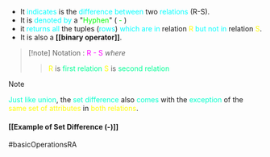 - It <span style="color:#00ffff">indicates</span> is the <span style="color:#00ffff">difference between</span> two <span style="color:#00ffff">relations</span> (R-S).
- It is <span style="color:#00ffff">denoted by</span> a "<span style="color:#01ff07">Hyphen</span>" ( <span style="color:#01ff07">-</span> )
- it <span style="color:#00ffff">returns all</span> the tuples (<span style="color:#00ffff">rows</span>) <span style="color:#00ffff">which are in</span> relation <span style="color:#fffd01">R</span> <span style="color:#00ffff">but not in</span> relation <span style="color:#fffd01">S</span>.
- It is also a **[[binary operator]]**.

>[!note] Notation : <span style="color:#ff00ff">R - S</span>
>*where*
>><span style="color:#fffd01">R</span> is <span style="color:#00ff96">first relation</span>
>><span style="color:#fffd01">S</span> is <span style="color:#00ff96">second relation</span>

>[!note] 
><span style="color:#00ffcc">Just like union</span>, the <span style="color:#00ffcc">set difference</span> also <span style="color:#00ffcc">comes</span> with the <span style="color:#00ffcc">exception</span> of the <span style="color:#fffd01">same set of attributes</span> in <span style="color:#fffd01">both relations</span>.

#### [[Example of Set Difference (-)]]

#basicOperationsRA